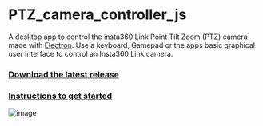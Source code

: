 # PTZ_camera_controller_js
A desktop app to control the insta360 Link Point Tilt Zoom (PTZ) camera made with [Electron](https://www.electronjs.org/). Use a keyboard, Gamepad or the apps basic graphical user interface to control an Insta360 Link camera. 

### [Download the latest release](https://github.com/UUoocl/PTZ_camera_controller_js/releases)

### [Instructions to get started ](https://github.com/UUoocl/PTZ_camera_controller_js/wiki)

![image](https://github.com/UUoocl/PTZ_camera_controller_js/assets/99063397/ad0b4810-a740-4c69-967d-993ebb9c9a45)
